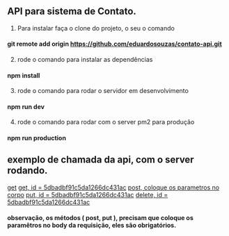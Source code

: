 ## API para sistema de Contato.

1. Para instalar faça o clone do projeto, o seu o comando 
#### git remote add origin https://github.com/eduardosouzas/contato-api.git 

2. rode o comando para instalar as dependências
#### npm install

3. rode o comando para rodar o servidor em desenvolvimento
#### npm run dev

4. rode o comando para rodar com o server pm2 para produção
#### npm run production


## exemplo de chamada da api, com o server rodando.

[get](http://localhost:3003/api/contato)
[get, id = 5dbadbf91c5da1266dc431ac](http://localhost:3003/api/5dbadbf91c5da1266dc431ac)
[post, coloque os parametros no corpo](http://localhost:3003/api/contato)
[put, id = 5dbadbf91c5da1266dc431ac](http://localhost:3003/api/5dbadbf91c5da1266dc431ac)
[delete, id = 5dbadbf91c5da1266dc431ac](http://localhost:3003/api/5dbadbf91c5da1266dc431ac)

#### observação, os métodos ( post, put ),  precisam que coloque os paramêtros no body da requisição, eles são obrigatórios.